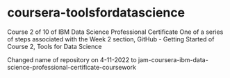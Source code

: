 # coursera-toolsfordatascience
Course 2 of 10 of IBM Data Science Professional Certificate
One of a series of steps associated with the Week 2 section, GitHub - Getting Started of Course 2, Tools for Data Science

Changed name of repository on 4-11-2022 to jam-coursera-ibm-data-science-professional-certificate-coursework
